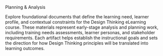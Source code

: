 Planning & Analysis

Explore foundational documents that define the learning need, learner profile, and contextual constraints for the Design Thinking eLearning course. These materials represent early-stage analysis and planning work, including training needs assessments, learner personas, and stakeholder requirements. Each artifact helps establish the instructional goals and sets the direction for how Design Thinking principles will be translated into learning outcomes.

